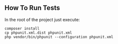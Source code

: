 ## How To Run Tests

In the root of the project just execute:

```shell
composer install
cp phpunit.xml.dist phpunit.xml
php vendor/bin/phpunit --configuration phpunit.xml
```